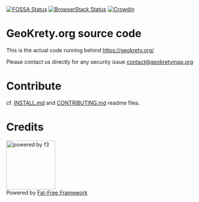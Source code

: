 [![FOSSA Status](https://app.fossa.io/api/projects/git%2Bgithub.com%2Fgeokrety%2Fgeokrety-website.svg?type=shield)](https://app.fossa.io/projects/git%2Bgithub.com%2Fgeokrety%2Fgeokrety-website?ref=badge_shield)
[![BrowserStack Status](https://automate.browserstack.com/badge.svg?badge_key=YmZSRFZLZkd5ekxCd3lmWlFaYm9JWXNaVTlSQVFPVzE5YnlyL3M3ZGlMdz0tLU9yQ0phRklBSWVsY2JOM0hJbU9xaXc9PQ==--b1021fe4a71c6f760aba832dfc1af772e102e4a0)](https://automate.browserstack.com/public-build/YmZSRFZLZkd5ekxCd3lmWlFaYm9JWXNaVTlSQVFPVzE5YnlyL3M3ZGlMdz0tLU9yQ0phRklBSWVsY2JOM0hJbU9xaXc9PQ==--b1021fe4a71c6f760aba832dfc1af772e102e4a0)
[![Crowdin](https://badges.crowdin.net/geokrety/localized.svg)](https://crowdin.com/project/geokrety)

# GeoKrety.org source code

This is the actual code running behind https://geokrety.org/

Please contact us directly for any security issue contact@geokretymap.org

# Contribute

cf. [INSTALL.md](INSTALL.md) and [CONTRIBUTING.md](CONTRIBUTING.md) readme files.

# Credits

<img src="https://cdn.geokrety.org/images/logos/f3.svg" alt="powered by f3" width="130px">\
Powered by [Fat-Free Framework](https://fatfreeframework.com)
